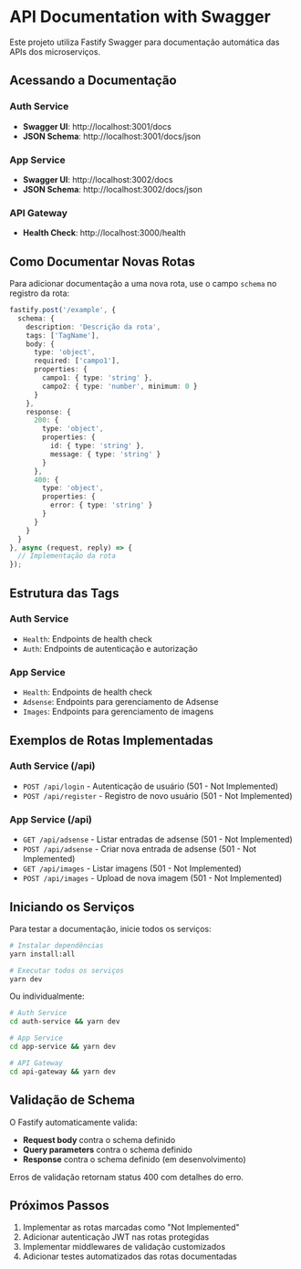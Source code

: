 # API Documentation with Swagger

Este projeto utiliza Fastify Swagger para documentação automática das APIs dos microserviços.

## Acessando a Documentação

### Auth Service
- **Swagger UI**: http://localhost:3001/docs
- **JSON Schema**: http://localhost:3001/docs/json

### App Service  
- **Swagger UI**: http://localhost:3002/docs
- **JSON Schema**: http://localhost:3002/docs/json

### API Gateway
- **Health Check**: http://localhost:3000/health

## Como Documentar Novas Rotas

Para adicionar documentação a uma nova rota, use o campo `schema` no registro da rota:

```typescript
fastify.post('/example', {
  schema: {
    description: 'Descrição da rota',
    tags: ['TagName'],
    body: {
      type: 'object',
      required: ['campo1'],
      properties: {
        campo1: { type: 'string' },
        campo2: { type: 'number', minimum: 0 }
      }
    },
    response: {
      200: {
        type: 'object',
        properties: {
          id: { type: 'string' },
          message: { type: 'string' }
        }
      },
      400: {
        type: 'object',
        properties: {
          error: { type: 'string' }
        }
      }
    }
  }
}, async (request, reply) => {
  // Implementação da rota
});
```

## Estrutura das Tags

### Auth Service
- `Health`: Endpoints de health check
- `Auth`: Endpoints de autenticação e autorização

### App Service
- `Health`: Endpoints de health check  
- `Adsense`: Endpoints para gerenciamento de Adsense
- `Images`: Endpoints para gerenciamento de imagens

## Exemplos de Rotas Implementadas

### Auth Service (/api)
- `POST /api/login` - Autenticação de usuário (501 - Not Implemented)
- `POST /api/register` - Registro de novo usuário (501 - Not Implemented)

### App Service (/api)
- `GET /api/adsense` - Listar entradas de adsense (501 - Not Implemented)
- `POST /api/adsense` - Criar nova entrada de adsense (501 - Not Implemented)
- `GET /api/images` - Listar imagens (501 - Not Implemented)
- `POST /api/images` - Upload de nova imagem (501 - Not Implemented)

## Iniciando os Serviços

Para testar a documentação, inicie todos os serviços:

```bash
# Instalar dependências
yarn install:all

# Executar todos os serviços
yarn dev
```

Ou individualmente:

```bash
# Auth Service
cd auth-service && yarn dev

# App Service  
cd app-service && yarn dev

# API Gateway
cd api-gateway && yarn dev
```

## Validação de Schema

O Fastify automaticamente valida:
- **Request body** contra o schema definido
- **Query parameters** contra o schema definido  
- **Response** contra o schema definido (em desenvolvimento)

Erros de validação retornam status 400 com detalhes do erro.

## Próximos Passos

1. Implementar as rotas marcadas como "Not Implemented"
2. Adicionar autenticação JWT nas rotas protegidas
3. Implementar middlewares de validação customizados
4. Adicionar testes automatizados das rotas documentadas
